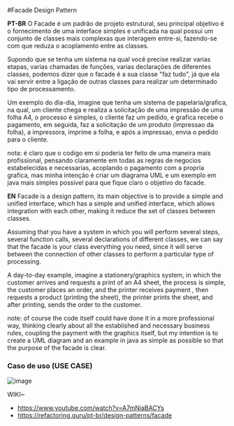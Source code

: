 #Facade Design Pattern

<strong>PT-BR</strong>
O Facade é um padrão de projeto estrutural, seu principal objetivo é o fornecimento de uma interface simples e unificada na qual possui um conjunto de classes mais complexas que interagem entre-si, fazendo-se com que reduza o acoplamento entre as classes.

Supondo que se tenha um sistema na qual você precise realizar varias etapas, varias chamadas de funções, varias declarações de diferentes classes, podemos dizer que o facade é a sua classe "faz tudo", já que ela vai servir entre a ligação de outras classes para realizar um determinado tipo de processamento.

Um exemplo do dia-dia, imagine que tenha um sistema de papelaria/grafica, na qual, um cliente chega e realiza a solicitação de uma impressão de uma folha A4, o processo é simples, o cliente faz um pedido, e grafica recebe o pagamento, em seguida, faz a solicitação de um produto (impressao da folha), a impressora, imprime a folha, e após a impressao, envia o pedido para o cliente.

nota: é claro que o codigo em si poderia ter feito de uma maneira mais profissional, pensando claramente em todas as regras de negocios estabelecidas e necessarias, acoplando o pagamento com a propria grafica, mas minha intenção é criar um diagrama UML e um exemplo em java mais simples possivel para que fique claro o objetivo do facade.

<strong>EN</strong>
Facade is a design pattern, its main objective is to provide a simple and unified interface, which has a simple and unified interface, which allows integration with each other, making it reduce the set of classes between classes.

Assuming that you have a system in which you will perform several steps, several function calls, several declarations of different classes, we can say that the facade is your class everything you need, since it will serve between the connection of other classes to perform a particular type of processing.

A day-to-day example, imagine a stationery/graphics system, in which the customer arrives and requests a print of an A4 sheet, the process is simple, the customer places an order, and the printer receives payment , then requests a product (printing the sheet), the printer prints the sheet, and after printing, sends the order to the customer.

note: of course the code itself could have done it in a more professional way, thinking clearly about all the established and necessary business rules, coupling the payment with the graphics itself, but my intention is to create a UML diagram and an example in java as simple as possible so that the purpose of the facade is clear.

### Caso de uso (USE CASE)
![image](https://user-images.githubusercontent.com/50564121/160044489-93349708-2f1e-4cbf-b0e6-2848979cf61b.png)


WIKI~ <br>
* https://www.youtube.com/watch?v=A7mNiaBACYs
* https://refactoring.guru/pt-br/design-patterns/facade
